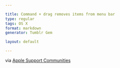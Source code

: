```yaml
---

title: Command + drag removes items from menu bar
type: regular
tags: OS X
format: markdown
generator: Tumblr Gem

layout: default

---
```


via [Apple Support Communities](https://discussions.apple.com/thread/1920243)